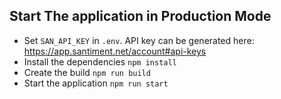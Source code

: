 ## Start The application in Production Mode

- Set `SAN_API_KEY` in `.env`. API key can be generated here: https://app.santiment.net/account#api-keys
- Install the dependencies `npm install`
- Create the build `npm run build`
- Start the application `npm run start`
